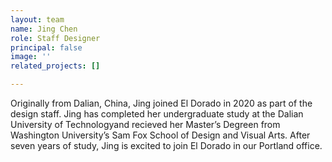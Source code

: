```yaml
---
layout: team
name: Jing Chen
role: Staff Designer
principal: false
image: ''
related_projects: []

---
```

Originally from Dalian, China, Jing joined El Dorado in 2020 as part of the design staff. Jing has completed her undergraduate study at the Dalian University of Technologyand recieved her Master’s Degreen from Washington University’s Sam Fox School of Design and Visual Arts. After seven years of study, Jing is excited to join El Dorado in our Portland office.